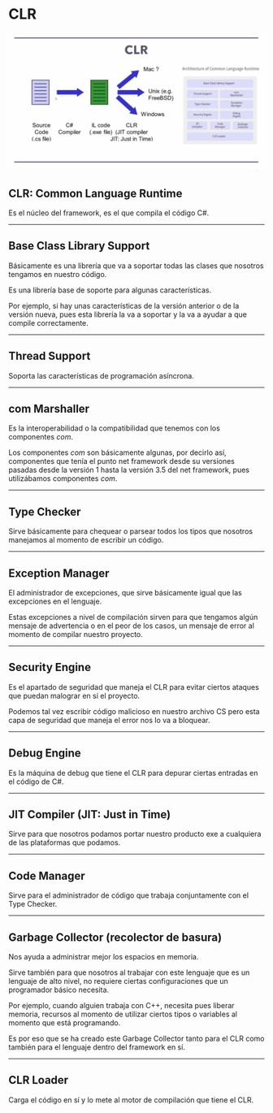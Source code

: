 # CLR

![CLR: Common Language Runtime](CLR.png "CLR")

## CLR: Common Language Runtime

Es el núcleo del framework, es el que compila el código C#.

---

## Base Class Library Support

Básicamente es una librería que va a soportar todas las clases que nosotros tengamos en nuestro código.

Es una librería base de soporte para algunas características.

Por ejemplo, si hay unas características de la versión anterior o de la versión nueva, pues esta librería la va a soportar y la va a ayudar a que compile correctamente.

---

## Thread Support

Soporta las características de programación asíncrona.

---

## com Marshaller

Es la interoperabilidad o la compatibilidad que tenemos con los componentes *com*.

Los componentes *com* son básicamente algunas, por decirlo así, componentes que tenía el punto net framework desde su versiones pasadas desde la versión 1 hasta la versión 3.5 del net framework, pues utilizábamos componentes *com*.

---

## Type Checker

Sirve básicamente para chequear o parsear todos los tipos que nosotros manejamos al momento de escribir un código.

---

## Exception Manager

El administrador de excepciones, que sirve básicamente igual que las excepciones en el lenguaje.

Estas excepciones a nivel de compilación sirven para que tengamos algún mensaje de advertencia o en el peor de los casos, un mensaje de error al momento de compilar nuestro proyecto.

---

## Security Engine

Es el apartado de seguridad que maneja el CLR para evitar ciertos ataques que puedan malograr en sí el proyecto.

Podemos tal vez escribir código malicioso en nuestro archivo CS pero esta capa de seguridad que maneja el error nos lo va a bloquear.

---

## Debug Engine

Es la máquina de debug que tiene el CLR para depurar ciertas entradas en el código de C#.

---

## JIT Compiler (JIT: Just in Time)

Sirve para que nosotros podamos portar nuestro producto exe a cualquiera de las plataformas que podamos.

---

## Code Manager

Sirve para el administrador de código que trabaja conjuntamente con el Type Checker.

---

## Garbage Collector (recolector de basura)

Nos ayuda a administrar mejor los espacios en memoria.

Sirve también para que nosotros al trabajar con este lenguaje que es un lenguaje de alto nivel, no requiere ciertas configuraciones que un programador básico necesita.

Por ejemplo, cuando alguien trabaja con C++, necesita pues liberar memoria, recursos al momento de utilizar ciertos tipos o variables al momento que está programando.

Es por eso que se ha creado este Garbage Collector tanto para el CLR como también para el lenguaje dentro del framework en sí.

---

## CLR Loader

Carga el código en sí y lo mete al motor de compilación que tiene el CLR.